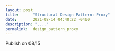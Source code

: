 ```yaml
---
layout: post
title:      "Structural Design Pattern: Proxy"
date:       2021-08-14 04:40:22 -0400
description: "...."
permalink:  design_pattern_proxy
---
```


Publish on 08/15